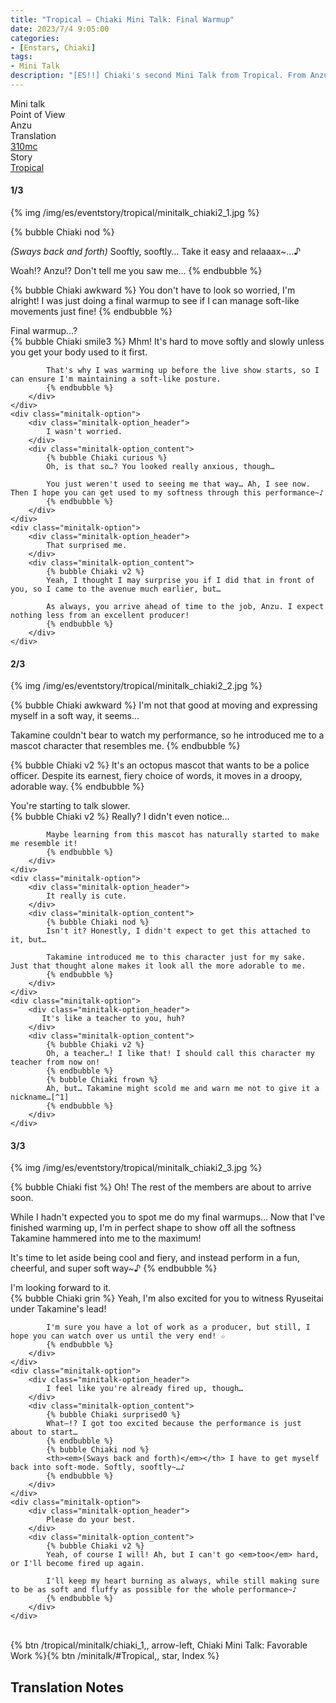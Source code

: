 ```yaml
---
title: "Tropical – Chiaki Mini Talk: Final Warmup"
date: 2023/7/4 9:05:00
categories:
- [Enstars, Chiaki]
tags:
- Mini Talk
description: "[ES!!] Chiaki's second Mini Talk from Tropical. From Anzu's POV."
---
```

<div class="three-wrapper" style="--storyColor:#965e7d;--storyColor-rgb:150,94,125;--storyColor-h:326.8;--storyColor-s: 23%;--storyColor-l:47.8%;">
    <div class="info-area">
        <div class="info">
            <div class="info-item characters">
                <div class="label">
                    Mini talk
                </div>
                <div class="value">
								<a href="/categories/Enstars/Chiaki" character="Chiaki"></a>
                </div>
            </div>
            <div class="info-item one">
                <div class="label">
                    Point of View
                </div>
                <div class="value">
                    Anzu
                </div>
            </div>
            <div class="info-item two">
                <div class="label">
                    Translation
                </div>
                <div class="value">
                    <a href="/about">310mc</a>
                </div>
            </div>
            <div class="info-item three">
                <div class="label">
                   Story
                </div>
                <div class="value">
                    <a href="/tropical">Tropical</a>
                </div>
            </div>
        </div>
    </div>
</div>

<!-- more -->

#### <div mt="rare"></div> 1/3

{% img /img/es/eventstory/tropical/minitalk_chiaki2_1.jpg %}

{% bubble Chiaki nod %}
<th><em>(Sways back and forth)</em></th> Sooftly, sooftly… Take it easy and relaaax~…♪

Woah!? Anzu!? Don't tell me you saw me…
{% endbubble %}

{% bubble Chiaki awkward %}
You don't have to look so worried, I'm alright! I was just doing a final warmup to see if I can manage soft-like movements just fine!
{% endbubble %}

<div class="minitalk" character="Anzu">
    <div class="minitalk-option">
        <div class="minitalk-option_header">
            Final warmup…?
        </div>
        <div class="minitalk-option_content">
            {% bubble Chiaki smile3 %}
            Mhm! It's hard to move softly and slowly unless you get your body used to it first.

            That's why I was warming up before the live show starts, so I can ensure I'm maintaining a soft-like posture.
			{% endbubble %}
        </div>
    </div>
    <div class="minitalk-option">
        <div class="minitalk-option_header">
            I wasn't worried.
        </div>
        <div class="minitalk-option_content">
            {% bubble Chiaki curious %}
            Oh, is that so…? You looked really anxious, though…

            You just weren't used to seeing me that way… Ah, I see now. Then I hope you can get used to my softness through this performance~♪
			{% endbubble %}
        </div>
    </div>
    <div class="minitalk-option">
        <div class="minitalk-option_header">
            That surprised me.
        </div>
        <div class="minitalk-option_content">
            {% bubble Chiaki v2 %}
            Yeah, I thought I may surprise you if I did that in front of you, so I came to the avenue much earlier, but…

            As always, you arrive ahead of time to the job, Anzu. I expect nothing less from an excellent producer!
			{% endbubble %}
        </div>
    </div>
</div>

#### <div mt="rare"></div> 2/3

{% img /img/es/eventstory/tropical/minitalk_chiaki2_2.jpg %}

{% bubble Chiaki awkward %}
I'm not that good at moving and expressing myself in a soft way, it seems…

Takamine couldn't bear to watch my performance, so he introduced me to a mascot character that resembles me.
{% endbubble %}

{% bubble Chiaki v2 %}
It's an octopus mascot that wants to be a police officer. Despite its earnest, fiery choice of words, it moves in a droopy, adorable way.
{% endbubble %}

<div class="minitalk" character="Anzu">
    <div class="minitalk-option">
        <div class="minitalk-option_header">
            You're starting to talk slower.
        </div>
        <div class="minitalk-option_content">
            {% bubble Chiaki v2 %}
            Really? I didn't even notice…

            Maybe learning from this mascot has naturally started to make me resemble it!
			{% endbubble %}
        </div>
    </div>
    <div class="minitalk-option">
        <div class="minitalk-option_header">
            It really is cute.
        </div>
        <div class="minitalk-option_content">
            {% bubble Chiaki nod %}
            Isn't it? Honestly, I didn't expect to get this attached to it, but…

            Takamine introduced me to this character just for my sake. Just that thought alone makes it look all the more adorable to me.
			{% endbubble %}
        </div>
    </div>
    <div class="minitalk-option">
        <div class="minitalk-option_header">
           It's like a teacher to you, huh?
        </div>
        <div class="minitalk-option_content">
            {% bubble Chiaki v2 %}
            Oh, a teacher…! I like that! I should call this character my teacher from now on!
            {% endbubble %}
            {% bubble Chiaki frown %}
            Ah, but… Takamine might scold me and warn me not to give it a nickname…[^1]
			{% endbubble %}
        </div>
    </div>
</div>

#### <div mt="rare"></div> 3/3

{% img /img/es/eventstory/tropical/minitalk_chiaki2_3.jpg %}

{% bubble Chiaki fist %}
Oh! The rest of the members are about to arrive soon.

While I hadn't expected you to spot me do my final warmups… Now that I've finished warming up, I'm in perfect shape to show off all the softness Takamine hammered into me to the maximum!

It's time to let aside being cool and fiery, and instead perform in a fun, cheerful, and super soft way~♪
{% endbubble %}

<div class="minitalk" character="Anzu">
    <div class="minitalk-option">
        <div class="minitalk-option_header">
          I'm looking forward to it.
        </div>
        <div class="minitalk-option_content">
            {% bubble Chiaki grin %}
            Yeah, I'm also excited for you to witness Ryuseitai under Takamine's lead!

            I'm sure you have a lot of work as a producer, but still, I hope you can watch over us until the very end! ☆
			{% endbubble %}
        </div>
    </div>
    <div class="minitalk-option">
        <div class="minitalk-option_header">
            I feel like you're already fired up, though…
        </div>
        <div class="minitalk-option_content">
            {% bubble Chiaki surprised0 %}
            What—!? I got too excited because the performance is just about to start…
            {% endbubble %}
            {% bubble Chiaki nod %}
            <th><em>(Sways back and forth)</em></th> I have to get myself back into soft-mode. Softly, sooftly~…♪
			{% endbubble %}
        </div>
    </div>
    <div class="minitalk-option">
        <div class="minitalk-option_header">
            Please do your best.
        </div>
        <div class="minitalk-option_content">
            {% bubble Chiaki v2 %}
            Yeah, of course I will! Ah, but I can't go <em>too</em> hard, or I'll become fired up again.

            I'll keep my heart burning as always, while still making sure to be as soft and fluffy as possible for the whole performance~♪
			{% endbubble %}
        </div>
    </div>
</div>
<br>
<div toc>{% btn /tropical/minitalk/chiaki_1,, arrow-left, Chiaki Mini Talk: Favorable Work %}{% btn /minitalk/#Tropical,, star, Index %}</div>

## Translation Notes

[^1]: Random fun fact, in Enstars!! Basic, he activates a FEVER UP on this answer.
